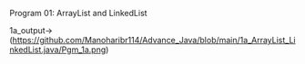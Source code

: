 
  Program 01: ArrayList and LinkedList
  
   1a_output->(https://github.com/Manoharibr114/Advance_Java/blob/main/1a_ArrayList_LinkedList.java/Pgm_1a.png)
